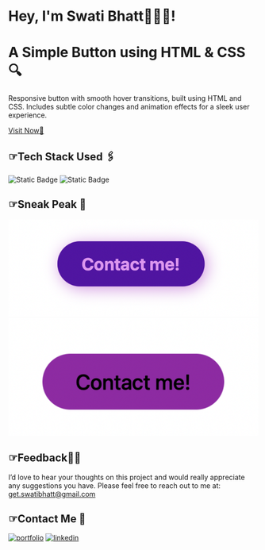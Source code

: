 
# Hey, I'm Swati Bhatt👩🏻‍💻!


# A Simple Button using HTML & CSS🔍 


Responsive button with smooth hover transitions, built using HTML and CSS.
Includes subtle color changes and animation effects for a sleek user experience.

[Visit Now🚀](https://swati-bhatt.github.io/Simple_Button/)


##  ☞Tech Stack Used 🖇️

![Static Badge](https://img.shields.io/badge/HTML-%2300000?style=flat&logo=html5&labelColor=black&color=%23E34F26)
![Static Badge](https://img.shields.io/badge/CSS-%23000000?style=flat&logo=css3&logoColor=%231572B6&labelColor=black&color=%231572B6)

##  ☞Sneak Peak 🫣
<!-- add ss-->
![App Screenshot](media/demo1.png)
![App Screenshot](media/demo2.png)

##  ☞Feedback✍🏻
I’d love to hear your thoughts on this project and would really appreciate any suggestions you have. Please feel free to reach out to me at:
get.swatibhatt@gmail.com


##  ☞Contact Me 📩
[![portfolio](https://img.shields.io/badge/my_portfolio-000?style=for-the-badge&logo=undertale&logoColor=E71D29)](https://swati-bhatt.github.io/Portfolio/) 
[![linkedin](https://img.shields.io/badge/linkedin-0A66C2?style=for-the-badge&logo=linkedin&logoColor=white)](https://linkedin.com/in/swatibhatt153)

